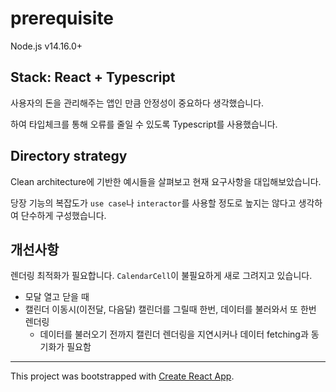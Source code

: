# prerequisite

Node.js v14.16.0+

## Stack: React + Typescript

사용자의 돈을 관리해주는 앱인 만큼 안정성이 중요하다 생각했습니다.

하여 타입체크를 통해 오류를 줄일 수 있도록 Typescript를 사용했습니다.

## Directory strategy

Clean architecture에 기반한 예시들을 살펴보고 현재 요구사항을 대입해보았습니다.

당장 기능의 복잡도가 `use case`나 `interactor`를 사용할 정도로 높지는 않다고 생각하여 단수하게 구성했습니다.

## 개선사항

렌더링 최적화가 필요합니다. `CalendarCell`이 불필요하게 새로 그려지고 있습니다.

- 모달 열고 닫을 때
- 캘린더 이동시(이전달, 다음달) 캘린더를 그릴때 한번, 데이터를 불러와서 또 한번 렌더링
    - 데이터를 불러오기 전까지 캘린더 렌더링을 지연시커나 데이터 fetching과 동기화가 필요함

---

This project was bootstrapped with [Create React App](https://github.com/facebook/create-react-app).